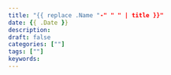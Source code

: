 ```yaml
---
title: "{{ replace .Name "-" " " | title }}"
date: {{ .Date }}
description:
draft: false
categories: [""]
tags: [""]
keywords:
---
```


<!--more-->

